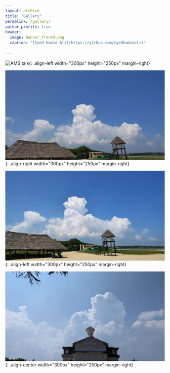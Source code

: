 ```yaml
---
layout: archive
title: "Gallery"
permalink: /gallery/
author_profile: true
header:
  image: Banner_front4.png
  caption: "[Syed Hamid Ali](https://github.com/syedhamidali)"
  
---
```


![AMS talk](/images/myclicked/pondiriver_cloudsys.jpg){: .align-left width="300px" height="250px" margin-right}

![AMS talk](/images/myclicked/pondibeach_cloud.jpg){: .align-right width="300px" height="250px" margin-right}

![AMS talk](/images/myclicked/pondibeach_cloud2.jpg){: .align-left width="300px" height="250px" margin-right}

![AMS talk](/images/myclicked/pondicity_cloud.jpg){: .align-center width="300px" height="250px" margin-right}
